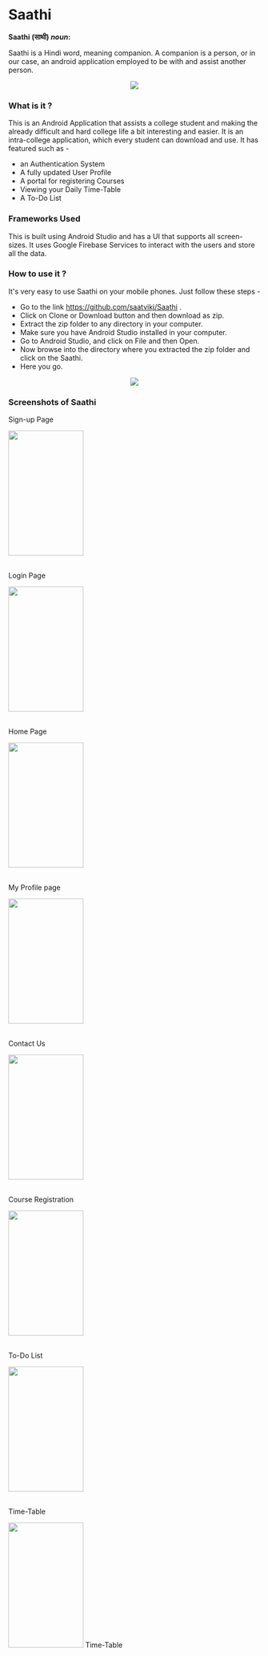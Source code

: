 # Saathi
__Saathi (साथी) *noun*:__

Saathi is a Hindi word, meaning companion. A companion is a person, or in our case, an android application employed to be with and assist another person.

<p align="center"> <img src="https://github.com/saatvikj/Saathi/blob/master/logoSecondDraft.png"> </p>

### What is it ?

This is an Android Application that assists a college student and making the already difficult and hard college life a bit interesting and easier. It is an intra-college application, which every student can download and use. 
It has featured such as - 
* an Authentication System
* A fully updated User Profile
* A portal for registering Courses
* Viewing your Daily Time-Table
* A To-Do List
 
### Frameworks Used 

This is built using Android Studio and has a UI that supports all screen-sizes. It uses Google Firebase Services to interact with the users and store all the data.

### How to use it ?

It's very easy to use Saathi on your mobile phones. Just follow these steps - 

* Go to the link https://github.com/saatvikj/Saathi .
* Click on Clone or Download button and then download as zip.
* Extract the zip folder to any directory in your computer.
* Make sure you have Android Studio installed in your computer.
* Go to Android Studio, and click on File and then Open.
* Now browse into the directory where you extracted the zip folder and click on the Saathi.
* Here you go.
<p align="center"> <img src="https://github.com/saatvikj/Saathi/blob/master/app/src/main/res/drawable/github.PNG"> </p>

### Screenshots of Saathi
<p align="center">
<p>Sign-up Page </p>
<img src="https://github.com/saatvikj/Saathi/blob/master/app/src/main/res/drawable/Screenshot_2017-05-22-09-46-38-287_com.example.saathi.png" width="150" height="250"/>

<br>
<br>
<p>Login Page</p>
<img src="https://github.com/saatvikj/Saathi/blob/master/app/src/main/res/drawable/ss1.png" width="150" height="250"/>
<br>
<br>
<p>Home Page </p>
<img src="https://github.com/saatvikj/Saathi/blob/master/app/src/main/res/drawable/ss3.png" width="150" height="250"/>
<br>
<br>
<p>My Profile page</p>
<img src="https://github.com/saatvikj/Saathi/blob/master/app/src/main/res/drawable/ss9.png" width="150" height="250"/>
<br>
<br>
<p>Contact Us</p>
<img src="https://github.com/saatvikj/Saathi/blob/master/app/src/main/res/drawable/ss4.png" width="150" height="250"/>
<br>
<br>
<p>Course Registration</p>
<img src="https://github.com/saatvikj/Saathi/blob/master/app/src/main/res/drawable/ss5.png" width="150" height="250"/>
<br>
<br>
<p>To-Do List</p>
<img src="https://github.com/saatvikj/Saathi/blob/master/app/src/main/res/drawable/ss6.png" width="150" height="250"/>
<br>
<br>
<p> Time-Table </p>
<img src="https://github.com/saatvikj/Saathi/blob/master/app/src/main/res/drawable/ss8.png" width="150" height="250"/>
Time-Table
</p>
